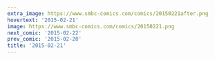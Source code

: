 ```yaml
---
extra_image: https://www.smbc-comics.com/comics/20150221after.png
hovertext: '2015-02-21'
image: https://www.smbc-comics.com/comics/20150221.png
next_comic: '2015-02-22'
prev_comic: '2015-02-20'
title: '2015-02-21'
---
```



